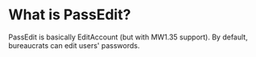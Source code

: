 # What is PassEdit?
PassEdit is basically EditAccount (but with MW1.35 support). By default, bureaucrats can edit users' passwords.
